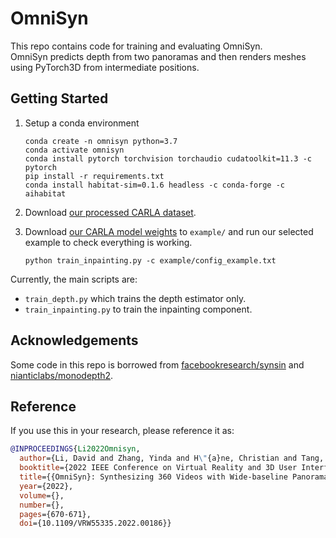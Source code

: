 # OmniSyn

This repo contains code for training and evaluating OmniSyn.<br>
OmniSyn predicts depth from two panoramas and then renders meshes using PyTorch3D from intermediate positions.

## Getting Started

1. Setup a conda environment
    ```shell
    conda create -n omnisyn python=3.7
    conda activate omnisyn
    conda install pytorch torchvision torchaudio cudatoolkit=11.3 -c pytorch
    pip install -r requirements.txt
    conda install habitat-sim=0.1.6 headless -c conda-forge -c aihabitat
    ```
2. Download [our processed CARLA dataset](https://drive.google.com/drive/folders/1UXzWGIpEPlLVhf9t0LJ0VPiAq7wYpudC?usp=sharing).

3. Download [our CARLA model weights](https://drive.google.com/drive/folders/1p5XrgGdqdc3TSB41GcacYyTpnDF5NhIV?usp=sharing) to `example/` and run our selected example to check everything is working.
    ```shell
    python train_inpainting.py -c example/config_example.txt
    ```

Currently, the main scripts are:
* `train_depth.py` which trains the depth estimator only.
* `train_inpainting.py` to train the inpainting component.

## Acknowledgements
Some code in this repo is borrowed from [facebookresearch/synsin](https://github.com/facebookresearch/synsin) and [nianticlabs/monodepth2](https://github.com/nianticlabs/monodepth2).

## Reference
If you use this in your research, please reference it as:
```bibtex
@INPROCEEDINGS{Li2022Omnisyn,
  author={Li, David and Zhang, Yinda and H\"{a}ne, Christian and Tang, Danhang and Varshney, Amitabh and Du, Ruofei},
  booktitle={2022 IEEE Conference on Virtual Reality and 3D User Interfaces Abstracts and Workshops (VRW)}, 
  title={{OmniSyn}: Synthesizing 360 Videos with Wide-baseline Panoramas}, 
  year={2022},
  volume={},
  number={},
  pages={670-671},
  doi={10.1109/VRW55335.2022.00186}}
```
